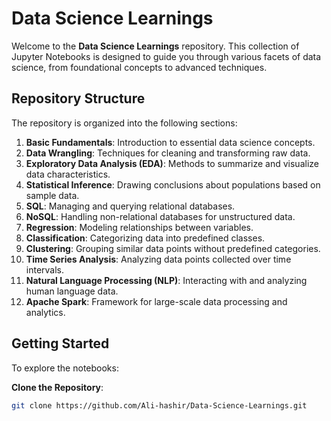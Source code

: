 # Data Science Learnings

Welcome to the **Data Science Learnings** repository. This collection of Jupyter Notebooks is designed to guide you through various facets of data science, from foundational concepts to advanced techniques.

## Repository Structure

The repository is organized into the following sections:

1. **Basic Fundamentals**: Introduction to essential data science concepts.
2. **Data Wrangling**: Techniques for cleaning and transforming raw data.
3. **Exploratory Data Analysis (EDA)**: Methods to summarize and visualize data characteristics.
4. **Statistical Inference**: Drawing conclusions about populations based on sample data.
5. **SQL**: Managing and querying relational databases.
6. **NoSQL**: Handling non-relational databases for unstructured data.
7. **Regression**: Modeling relationships between variables.
8. **Classification**: Categorizing data into predefined classes.
9. **Clustering**: Grouping similar data points without predefined categories.
10. **Time Series Analysis**: Analyzing data points collected over time intervals.
11. **Natural Language Processing (NLP)**: Interacting with and analyzing human language data.
12. **Apache Spark**: Framework for large-scale data processing and analytics.

## Getting Started

To explore the notebooks:

**Clone the Repository**:
 ```bash
 git clone https://github.com/Ali-hashir/Data-Science-Learnings.git
